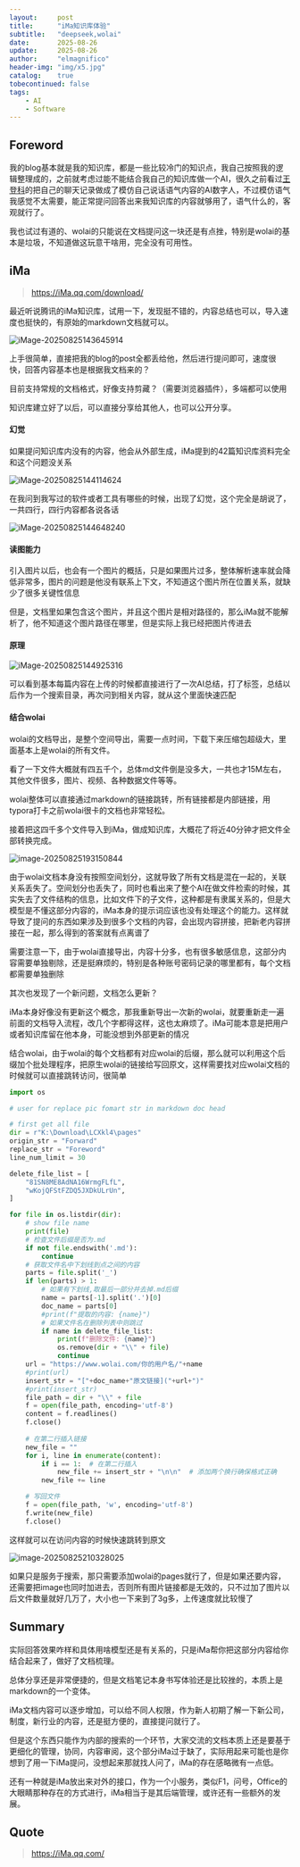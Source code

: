 ```yaml
---
layout:     post
title:      "iMa知识库体验"
subtitle:   "deepseek,wolai"
date:       2025-08-26
update:     2025-08-26
author:     "elmagnifico"
header-img: "img/x5.jpg"
catalog:    true
tobecontinued: false
tags:
    - AI
    - Software
---
```


## Foreword

我的blog基本就是我的知识库，都是一些比较冷门的知识点，我自己按照我的逻辑整理成的，之前就考虑过能不能结合我自己的知识库做一个AI，很久之前看过[王登科](https://greatdk.com/1908.html)的把自己的聊天记录做成了模仿自己说话语气内容的AI数字人，不过模仿语气我感觉不太需要，能正常提问回答出来我知识库的内容就够用了，语气什么的，客观就行了。

我也试过有道的、wolai的只能说在文档提问这一块还是有点挫，特别是wolai的基本是垃圾，不知道做这玩意干啥用，完全没有可用性。



## iMa

> https://iMa.qq.com/download/

最近听说腾讯的iMa知识库，试用一下，发现挺不错的，内容总结也可以，导入速度也挺快的，有原始的markdown文档就可以。

![iMage-20250825143645914](https://img.elmagnifico.tech/static/upload/elmagnifico/20250825143653012.png)

上手很简单，直接把我的blog的post全都丢给他，然后进行提问即可，速度很快，回答内容基本也是根据我文档来的？



目前支持常规的文档格式，好像支持剪藏？（需要浏览器插件），多端都可以使用

知识库建立好了以后，可以直接分享给其他人，也可以公开分享。



#### 幻觉

如果提问知识库内没有的内容，他会从外部生成，iMa提到的42篇知识库资料完全和这个问题没关系

![iMage-20250825144114624](https://img.elmagnifico.tech/static/upload/elmagnifico/20250825144114653.png)



在我问到我写过的软件或者工具有哪些的时候，出现了幻觉，这个完全是胡说了，一共四行，四行内容都各说各话

![iMage-20250825144648240](https://img.elmagnifico.tech/static/upload/elmagnifico/20250825144648261.png)

#### 读图能力

引入图片以后，也会有一个图片的概括，只是如果图片过多，整体解析速率就会降低非常多，图片的问题是他没有联系上下文，不知道这个图片所在位置关系，就缺少了很多关键性信息

但是，文档里如果包含这个图片，并且这个图片是相对路径的，那么iMa就不能解析了，他不知道这个图片路径在哪里，但是实际上我已经把图片传进去



#### 原理

![iMage-20250825144925316](https://img.elmagnifico.tech/static/upload/elmagnifico/20250825144925335.png)

可以看到基本每篇内容在上传的时候都直接进行了一次AI总结，打了标签，总结以后作为一个搜索目录，再次问到相关内容，就从这个里面快速匹配



#### 结合wolai

wolai的文档导出，是整个空间导出，需要一点时间，下载下来压缩包超级大，里面基本上是wolai的所有文件。

看了一下文件大概就有四五千个，总体md文件倒是没多大，一共也才15M左右，其他文件很多，图片、视频、各种数据文件等等。

wolai整体可以直接通过markdown的链接跳转，所有链接都是内部链接，用typora打卡之前wolai很卡的文档也非常轻松。



接着把这四千多个文件导入到iMa，做成知识库，大概花了将近40分钟才把文件全部转换完成。

![image-20250825193150844](https://img.elmagnifico.tech/static/upload/elmagnifico/20250825193157922.png)

由于wolai文档本身没有按照空间划分，这就导致了所有文档是混在一起的，关联关系丢失了。空间划分也丢失了，同时也看出来了整个AI在做文件检索的时候，其实失去了文件结构的信息，比如文件下的子文件，这种都是有隶属关系的，但是大模型是不懂这部分内容的，iMa本身的提示词应该也没有处理这个的能力。这样就导致了提问的东西如果涉及到很多个文档的内容，会出现内容拼接，把新老内容拼接在一起，那么得到的答案就有点离谱了



需要注意一下，由于wolai直接导出，内容十分多，也有很多敏感信息，这部分内容需要单独剔除，还是挺麻烦的，特别是各种账号密码记录的哪里都有，每个文档都需要单独删除



其次也发现了一个新问题，文档怎么更新？

iMa本身好像没有更新这个概念，那我重新导出一次新的wolai，就要重新走一遍前面的文档导入流程，改几个字都得这样，这也太麻烦了。iMa可能本意是把用户或者知识库留在他本身，可能没想到外部更新的情况



结合wolai，由于wolai的每个文档都有对应wolai的后缀，那么就可以利用这个后缀加个批处理程序，把原生wolai的链接给写回原文，这样需要找对应wolai文档的时候就可以直接跳转访问，很简单

```python
import os

# user for replace pic fomart str in markdown doc head

# first get all file
dir = r"K:\Download\LCXkl4\pages"
origin_str = "Forward"
replace_str = "Foreword"
line_num_limit = 30

delete_file_list = [
    "81SN8ME8AdNA16WrmgFLfL",
    "wKojQFStFZDQ5JXDkULrUn",
]

for file in os.listdir(dir):
    # show file name
    print(file)
    # 检查文件后缀是否为.md
    if not file.endswith('.md'):
        continue
    # 获取文件名中下划线到点之间的内容
    parts = file.split('_')
    if len(parts) > 1:
        # 如果有下划线,取最后一部分并去掉.md后缀
        name = parts[-1].split('.')[0]
        doc_name = parts[0]
        #print(f"提取的内容: {name}")
        # 如果文件名在删除列表中则跳过
        if name in delete_file_list:
            print(f"删除文件: {name}")
            os.remove(dir + "\\" + file)
            continue
    url = "https://www.wolai.com/你的用户名/"+name
    #print(url)
    insert_str = "["+doc_name+"原文链接]("+url+")"
    #print(insert_str)
    file_path = dir + "\\" + file
    f = open(file_path, encoding='utf-8')
    content = f.readlines()
    f.close()
    
    # 在第二行插入链接
    new_file = ""
    for i, line in enumerate(content):
        if i == 1:  # 在第二行插入
            new_file += insert_str + "\n\n"  # 添加两个换行确保格式正确
        new_file += line

    # 写回文件
    f = open(file_path, 'w', encoding='utf-8')
    f.write(new_file)
    f.close()
```



这样就可以在访问内容的时候快速跳转到原文

![image-20250825210328025](https://img.elmagnifico.tech/static/upload/elmagnifico/20250825210328054.png)

如果只是服务于搜索，那只需要添加wolai的pages就行了，但是如果还要内容，还需要把image也同时加进去，否则所有图片链接都是无效的，只不过加了图片以后文件数量就好几万了，大小也一下来到了3g多，上传速度就比较慢了



## Summary

实际回答效果咋样和具体用啥模型还是有关系的，只是iMa帮你把这部分内容给你结合起来了，做好了文档梳理。

总体分享还是非常便捷的，但是文档笔记本身书写体验还是比较挫的，本质上是markdown的一个变体。

iMa文档内容可以逐步增加，可以给不同人权限，作为新人初期了解一下新公司，制度，新行业的内容，还是挺方便的，直接提问就行了。

但是这个东西只能作为内部的搜索的一个环节，大家交流的文档本质上还是要基于更细化的管理，协同，内容审阅，这个部分iMa过于缺了，实际用起来可能也是你想到了用一下iMa提问，没想起来那就找人问了，iMa的存在感略微有一点低。

还有一种就是iMa放出来对外的接口，作为一个小服务，类似F1，问号，Office的大眼睛那种存在的方式进行，iMa相当于是其后端管理，或许还有一些额外的发展。



## Quote

> https://iMa.qq.com/
